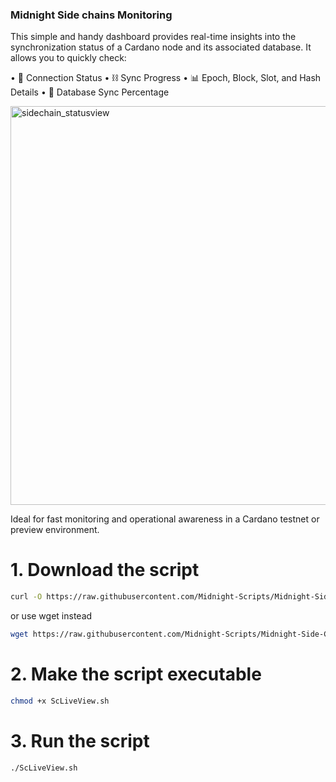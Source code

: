 ### Midnight Side chains Monitoring

This simple and handy dashboard provides real-time insights into the synchronization status of a Cardano node and its associated database.
It allows you to quickly check:

•	🧭 Connection Status
•	⛓️ Sync Progress
•	📊 Epoch, Block, Slot, and Hash Details
•	💾 Database Sync Percentage

<img width="638" alt="sidechain_statusview" src="https://github.com/user-attachments/assets/4f54cb38-d0a8-480b-80b2-98b0de5b50ac" />

Ideal for fast monitoring and operational awareness in a Cardano testnet or preview environment.

# 1. Download the script
```bash
curl -O https://raw.githubusercontent.com/Midnight-Scripts/Midnight-Side-Chain-Monitoring/refs/heads/main/ScLiveView.sh
```
or use wget instead
```bash
wget https://raw.githubusercontent.com/Midnight-Scripts/Midnight-Side-Chain-Monitoring/refs/heads/main/ScLiveView.sh
```
# 2. Make the script executable
```bash
chmod +x ScLiveView.sh
```
# 3. Run the script
```bash
./ScLiveView.sh
```



